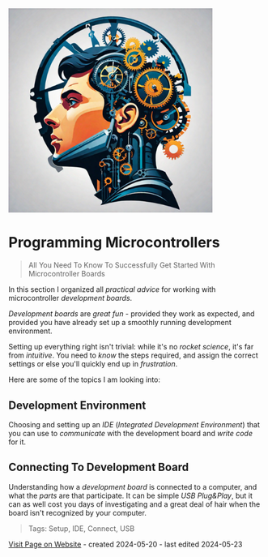 <img src="/assets/images/processor.png" width="80%" height="80%" />
 
# Programming Microcontrollers 

> All You Need To Know To Successfully Get Started With Microcontroller Boards


In this section I organized all *practical advice* for working with microcontroller *development boards*.

*Development boards* are *great fun* - provided they work as expected, and provided you have already set up a smoothly running development environment. 

Setting up everything right isn't trivial: while it's no *rocket science*, it's far from *intuitive*. You need to *know* the steps required, and assign the correct settings or else you'll quickly end up in *frustration*.

Here are some of the topics I am looking into:

## Development Environment
Choosing and setting up an *IDE* (*Integrated Development Environment*) that you can use to *communicate* with the development board and *write code* for it.

## Connecting To Development Board
Understanding how a *development board* is connected to a computer, and what the *parts* are that participate. It can be simple *USB Plug&Play*, but it can as well cost you days of investigating and a great deal of hair when the board isn't recognized by your computer.





> Tags: Setup, IDE, Connect, USB

[Visit Page on Website](https://done.land/components/microcontroller/advice?343890051021241839) - created 2024-05-20 - last edited 2024-05-23
